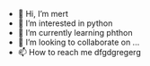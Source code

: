 - 👋 Hi, I’m mert
- 👀 I’m interested in python
- 🌱 I’m currently learning phthon
- 💞️ I’m looking to collaborate on ...
- 📫 How to reach me dfgdgregerg



<!---
deneme789/deneme789 is a ✨ special ✨ repository because its `README.md` (this file) appears on your GitHub profile.
You can click the Preview link to take a look at your changes.
--->
